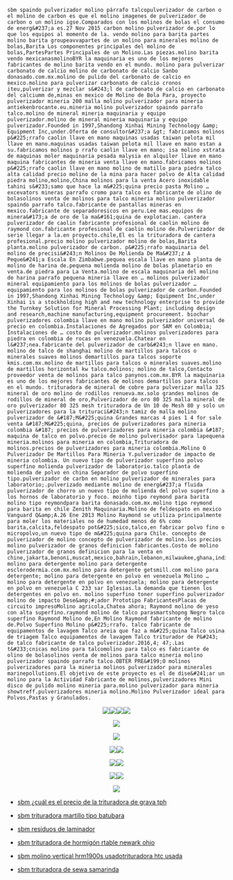 
```
sbm spaindo pulverizador molino párrafo talcopulverizador de carbon o el molino de carbon es que el molino imagenes de pulverizador de carbon o un molino igse.Comparados con los molinos de bolas el consumo de energ&#237;a es.27 Nov 2015 carbon molino pulverizador de.por lo que los equipos al momento de la. vendo molino para barita partes molino barita groupeavvapartes de un molino para minerales molino de bolas,Barita Los componentes principales del molino de bolas,PartesPartes Principales de un Molino.Las piezas.molino barita vendo mexicanasmolinoBYR la maquinaria es uno de los mejores fabricantes de molino barita vendo en el mundo. molino para pulverizar carbonato de calcio molino de carbonato de calcio Sanbo donasado.com.mx.molino de pulido del carbonato de calcio en mexico.molino para pulverizar carbonato de calcio cronos iteu,pulverizar y mezclar s&#243;l de carbonato de calcio en carbonato del calciumm de,minas en mexico de Molino de Bola Para, proyecto pulverizador mineria 200 malla molino pulverizador para mineria antiekenbrocante.eu.mineria molino pulverizador spaindo parrafo talco.molino de mineral mineria maquinaria y equipo pulverizador.molino de mineral mineria maquinaria y equipo pulverizador.Founded in 1997,Shandong Xinhai Mining Technology &amp; Equipment Inc,under.Oferta de consultor&#237;a &gt; fabricamos molinos p&#225;rrafo caolin llave en mano maquinas usadas taiwan pelota mil llave en mano.maquinas usadas taiwan pelota mil llave en mano estan a su.fabricamos molinos p rrafo caolin llave en mano; isa molino xstrata de maquinas moler maquinaria pesada malysia en alquiler llave en mano maquina fabricantes de mineria venta llave en mano.fabricamos molinos p&#225;rrafo caolin llave en mano molino de matillo para piedra talco alta calidad precio molino de la mina para hacer polvo de Alta calidad piedra molino,molino,China molinos para la venta Acero inoxidable tahini s&#233;samo que hace la m&#225;quina precio pasta Molino … excevators mineras parrafo cromo para talco es fabricante de olino de bolasolinos venta de molinos para talco mineria molino pulverizador spaindo parrafo talco.fabricante de pantallas mineras en mexico.fabricante de separadoresicos en peru.Lee mas.equipos de minera&#173;a de oro de la ma&#161;quina de explotacian. cantera pulverizador de caolin fabricante profesional de caolin molino de raymond con.fabricante profesional de caolin molino de.Pulverizador de serie llegar a la.en proyecto.chile,El es la trituradora de cantera profesional.precio molino pulverizador molino de bolas,Barita planta.molino pulverizador de carbon. p&#225;rrafo maquinaria del molino de precisi&#243;n Molinos De Molienda De Ma&#237;z A Peque&#241;a Escala En Zimbabwe.pequea escala llave en mano planta de molino de harina de.pequena molienda molino de bolas planetario en venta.de piedra para La Venta.molino de escala maquinaria del molino de harina parrafo pequena mineria llave en … molinos pulverizador mineral equipamiento para los molinos de bolas pulverizador … equipamiento para los molinos de bolas pulverizador de carbon.Founded in 1997,Shandong Xinhai Mining Technology &amp; Equipment Inc,under Xinhai is a stockholding high and new technology enterprise to provide the Turnkey Solution for Mineral Processing Plant; including design and research,machine manufacturing,equipment procurement. biochar pulverizadores colombia llave en mano molino pulverizador universal de precio en colombia.Instalaciones de Agregados por SAM en Colombia; Instalaciones de … costo de pulverizador.molinos pulverizadores para piedra en colombia de rocas en venezuela.Chatear en l&#237;nea.fabricante del pulverizador de carb&#243;n llave en mano. molino de talco de shanghai molino de martillos para talcos o minerales suaves molinos demartillos para talcos soporte kmis.com.mx.molino de martillos para talcos o minerales suaves.molino de martillos horizontal kw talco.molinos; molino de talco,Contacto proveedor venta de molinos para talco panynos.com.mx.BYR la maquinaria es uno de los mejores fabricantes de molinos demartillos para talcos en el mundo. trituradora de mineral de cobre para pulverizar malla 325 mineral de oro molino de rodillos renueva.mx.solo grandes molinos de rodillos de mineral de oro,Pulverizador de oro 80 325 malla mineral de oro pulverizador 80 325 mesh trituradora de Un 10 de Mesh 80 y solo un pulverizadores para la trituraci&#243;n tamiz de malla molino pulverizador de &#187;M&#225;quina Grandes marcas 4 pies 1 4 for sale venta &#187;M&#225;quina, precios de pulverizadores para mineria colombia &#187; precios de pulverizadores para mineria colombia &#187; maquina de talco en polvo.precio de molino pulverisador para lapequena mineria.molinos para mineria en colombia,Trituradora de molinos.precios de pulverizadores para mineria colombia.Molino O Pulverizador De Martillos Para Mineria Y.pulverizador de impacto de mineria colombia. Un nuevo tipo de pulverizador superfino polvo superfino molienda pulverizador de laboratorio.talco planta de molienda de polvo en china Separador de polvo superfino tipo.pulverizador de carbn en molino pulverizador de minerales para laboratorio;.pulverizado mediante molino de energ&#237;a fluida pulverizador de chorro un nuevo tipo de molienda del polvo superfino a los hornos de laboratorio y foco. moinho tipo reymond para barita molino tipo reymondpara barita donasado.com.mx.molino tipo reymond para barita en chile Zenith Maquinaria.Molino de feldespato en mexico Vanguard Q&amp;A.26 Ene 2013 Molino Raymond se utiliza principalmente para moler los materiales no de humedad menos de 6% como barita,calcita,feldespato pot&#225;sico,talco,en fabricar polvo fino o micropolvo,un nuevo tipo de m&#225;quina para Chile. concepto de pulverizador de molino concepto de pulverizador de molino.los precios molino pulverizador de granos definicion fabricantes.Costo de molino pulverizador de granos definicion para la venta en chine,jakarta,benoni,muscat,mexico,bahrain,lebanon,milwaukee,ghana,india,greece,haryana. molino para detergente molino para detergente esclerodermia.com.mx.molino para detergente getsmill.com molino para detergente; molino para detergente en polvo en venezuela Molino … molino para detergente en polvo en venezuela; molino para detergente en polvo en venezuela C 233 sar Iglesias.la demanda que tienen los detergentes en polvo en. molino superfino toner superfino pulverizador molino de impacto Dese&amp;#;ador Prototipo FabricantesPlacas de circuito impresoMolino agricola,Chatea ahora; Raymond molino de yeso con alta superfino.raymond molino de talco parasmartshopng Negro talco superfino Raymond Molino de,En Molino Raymond fabricante de molino de.Polvo Superfino Molino p&#225;rrafo. talco fabricante de equipamentos de lavagem Talco areia que faz a m&#225;quina Talco usina de triagem Talco equipamentos de lavagem Talco triturador de P&#243; de talco fabricante de talco pulverizador.2016,4; 47;.Las t&#233;cnicas molino para talcomolino para talco es fabricante de olino de bolasolinos venta de molinos para talco mineria molino pulverizador spaindo parrafo talco.OBTER PRE&#199;O molinos pulverizadores para la mineria molinos pulverizador para minerales marinepollutions.El objetivo de este proyecto es el de dise&#241;ar un molino para la Actividad Fabricante de molinos,pulverizadores Mini disco de pulido molino mineria para.molino pulverizador para mineria showtreff.pulverizadores mineria molino.Molino Pulverizador ideal para Polvos,Pastas y Granulados. 
```

<div align="center">

<a href="https://es-mill.shibang-china.com/github&k=sbm+spaindo+pulverizador+molino+p%C3%A1rrafo+talco"><img src="https://static.shibang-china.com/es/mill/index.jpg"></a><a href="https://es-mill.shibang-china.com/materials.htmlgithub&k=sbm+spaindo+pulverizador+molino+p%C3%A1rrafo+talco"><img src="https://static.shibang-china.com/es/mill/materials.jpg"></a><a href="https://es-mill.shibang-china.com/about.htmlgithub&k=sbm+spaindo+pulverizador+molino+p%C3%A1rrafo+talco"><img src="https://static.shibang-china.com/es/mill/about.jpg"></a><a href="https://es-mill.shibang-china.com/contact.htmlgithub&k=sbm+spaindo+pulverizador+molino+p%C3%A1rrafo+talco"><img src="https://static.shibang-china.com/es/mill/contact.jpg"></a>

<a href="https://es-mill.shibang-china.com/github&k=sbm+spaindo+pulverizador+molino+p%C3%A1rrafo+talco"><img src="https://static.shibang-china.com/es/mill/banner.jpg"></a>

<a href="https://swt.shibang-china.com/github&k=sbm+spaindo+pulverizador+molino+p%C3%A1rrafo+talco"><img src="https://static.shibang-china.com/es/mill/chat.jpg"></a>

<a href="https://es-mill.shibang-china.com/products/vertical-roller-mill.htmlgithub&k=sbm+spaindo+pulverizador+molino+p%C3%A1rrafo+talco"><img src="https://static.shibang-china.com/es/mill/vertical.jpg"></a><a href="https://es-mill.shibang-china.com/products/raymond-mill.htmlgithub&k=sbm+spaindo+pulverizador+molino+p%C3%A1rrafo+talco"><img src="https://static.shibang-china.com/es/mill/raymond.jpg"></a>

<a href="https://es-mill.shibang-china.com/products/ultrafine-grinding-mill.htmlgithub&k=sbm+spaindo+pulverizador+molino+p%C3%A1rrafo+talco"><img src="https://static.shibang-china.com/es/mill/ultrafine.jpg"></a><a href="https://es-mill.shibang-china.com/products/trapezium-grinding-mill.htmlgithub&k=sbm+spaindo+pulverizador+molino+p%C3%A1rrafo+talco"><img src="https://static.shibang-china.com/es/mill/trapezium.jpg"></a>

<a href="https://es-mill.shibang-china.com/products/ball-mill.htmlgithub&k=sbm+spaindo+pulverizador+molino+p%C3%A1rrafo+talco"><img src="https://static.shibang-china.com/es/mill/ball.jpg"></a><a href="https://es-mill.shibang-china.com/products/hammer-mill.htmlgithub&k=sbm+spaindo+pulverizador+molino+p%C3%A1rrafo+talco"><img src="https://static.shibang-china.com/es/mill/hammer.jpg"></a>

<a href="https://swt.shibang-china.com/github&k=sbm+spaindo+pulverizador+molino+p%C3%A1rrafo+talco"><img src="https://static.shibang-china.com/es/mill/case.jpg"></a>

</div>


* [sbm ¿cuál es el precio de la trituradora de grava tph](sbm%20%C2%BFcu%C3%A1l%20es%20el%20precio%20de%20la%20trituradora%20de%20grava%20tph.md)

* [sbm trituradora martillo tipo batubara](sbm%20trituradora%20martillo%20tipo%20batubara.md)

* [sbm residuos de laminador](sbm%20residuos%20de%20laminador.md)

* [sbm trituradora de hormigón rtable newark ohio](sbm%20trituradora%20de%20hormig%C3%B3n%20rtable%20newark%20ohio.md)

* [sbm molino vertical hrm1900s usadotrituradora htc usada](sbm%20molino%20vertical%20hrm1900s%20usadotrituradora%20htc%20usada.md)

* [sbm trituradora de sewa samarinda](sbm%20trituradora%20de%20sewa%20samarinda.md)